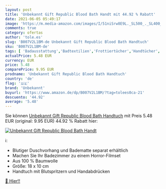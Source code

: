 ```yaml
---
layout: post
title: 'Unbekannt Gift Republic Blood Bath Handt mit 44.92 % Rabatt'
date: 2021-06-05 05:49:17
image: 'https://m.media-amazon.com/images/I/51niSrw8E9L._SL500_._SL400_.jpg'
comments: true
category: ofertas
author: 'tole.es'
slug: 'B007V2L1BM-de Unbekannt Gift Republic Blood Bath Handtuch'
sku: 'B007V2L1BM-de'
tags: [ 'Badausstattung','Badtextilien','Frottiertücher','Handtücher','Küche, Haushalt & Wohnen','unbekannt', ]
actualPrice: 5.48 EUR
currency: EUR
price: 5.48
comparePrice: 9.95 EUR
prodname: 'Unbekannt Gift Republic Blood Bath Handtuch'
country: 'de'
flag: '🇩🇪'
brand: 'Unbekannt'
buyurl: 'https://www.amazon.de/dp/B007V2L1BM/?tag=tolees0ca-21'
descuento: '44.92'
average: '5.48'
---
```


Sie können [Unbekannt Gift Republic Blood Bath Handtuch](https://www.amazon.de/dp/B007V2L1BM/?tag=tolees0ca-21) mit Preis 5.48 EUR (original: 9.95 EUR) 44.92 % Rabatt hier:

[![Unbekannt Gift Republic Blood Bath Handt](https://m.media-amazon.com/images/I/51niSrw8E9L._SL500_._SL400_.jpg)](https://www.amazon.de/dp/B007V2L1BM/?tag=tolees0ca-21)

ℹ️:

- Blutiger Duschvorhang und Badematte separat erhältlich
- Machen Sie Ihr Badezimmer zu einem Horror-Filmset
- Aus 100 % Baumwolle
- Größe: 18 x 10 cm
- Handtuch mit Blutspritzern und Handabdrücken

[🛒 Hier!!](https://www.amazon.de/dp/B007V2L1BM/?tag=tolees0ca-21)
